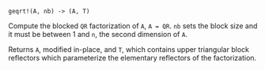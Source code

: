 ```
geqrt!(A, nb) -> (A, T)
```

Compute the blocked `QR` factorization of `A`, `A = QR`. `nb` sets the block size and it must be between 1 and `n`, the second dimension of `A`.

Returns `A`, modified in-place, and `T`, which contains upper triangular block reflectors which parameterize the elementary reflectors of the factorization.
